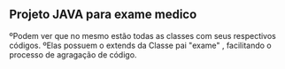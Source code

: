 ## Projeto JAVA para exame medico

ºPodem ver que no mesmo estão todas as classes com seus respectivos códigos.
ºElas possuem o extends da Classe pai "exame" , facilitando o processo de agragação de código.
